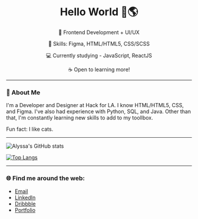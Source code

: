 <div align="center">
  
# Hello World 🍞🌎

🌱 Frontend Development + UI/UX
  
🧰 Skills: Figma, HTML/HTML5, CSS/SCSS
  
💻 Currently studying - JavaScript, ReactJS
  
☕ Open to learning more!
  
</div>

---

### 💬 About Me

I'm a Developer and Designer at Hack for LA. I know HTML/HTML5, CSS, and Figma. I've also had experience with Python, SQL, and Java. Other than that, I'm constantly learning new skills to add to my toollbox. 

Fun fact: I like cats.

---

![Alyssa's GitHub stats](https://github-readme-stats.vercel.app/api?username=alyssabenipayo&count_private=true&hide=stars,contribs)


[![Top Langs](https://github-readme-stats.vercel.app/api/top-langs/?username=alyssabenipayo&layout=compact)](https://github.com/alyssabenipayo/github-readme-stats)

---

### 🌐 Find me around the web:
- [Email](mailto:alymaebenipayo@gmail.com)
- [LinkedIn](https://www.linkedin.com/in/alyssabenipayo/)
- [Dribbble](https://dribbble.com/alyssabenipayo)
- [Portfolio](https://alyssa-benipayo.webflow.io/)


